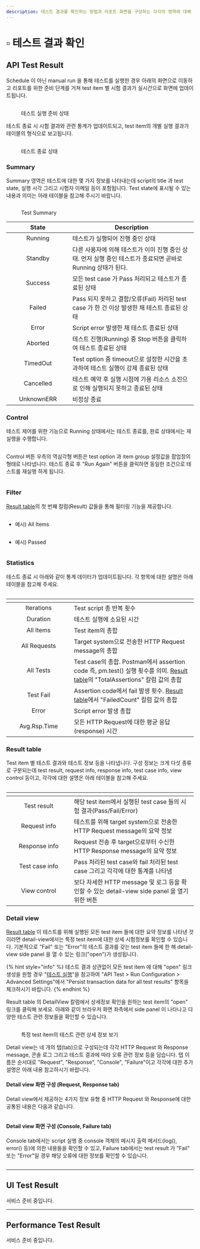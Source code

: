 ```yaml
---
description: 테스트 결과를 확인하는 방법과 리포트 화면을 구성하는 각각의 영역에 대해 설명합니다.
---
```


# ▫️ 테스트 결과 확인

## API Test Result

Schedule 이 아닌 manual run 을 통해 테스트를 실행한 경우 아래의 화면으로 이동하고 리포트를 위한 준비 단계를 거쳐 test item 별 시험 결과가 실시간으로 화면에 업데이트됩니다.

<figure><img src="../.gitbook/assets/image (1) (1) (1) (1) (1) (1) (2) (1).png" alt=""><figcaption><p>테스트 실행 준비 상태</p></figcaption></figure>

테스트 종료 시 시험 결과와 관련 통계가 업데이트되고, test item의 개별 실행 결과가 테이블의 형식으로 보고됩니다.

<figure><img src="../.gitbook/assets/image (2) (1) (1) (1) (1) (1) (2) (1).png" alt=""><figcaption><p>테스트 종료 상태</p></figcaption></figure>

### Summary

Summary 영역은 테스트에 대한 몇 가지 정보를 나타내는데 script의 title 과 test state, 실행 시각 그리고 시험자 이메일 등이 포함됩니다. Test state에 표시될 수 있는 내용과 의미는 아래 테이블을 참고해 주시기 바랍니다.

<figure><img src="../.gitbook/assets/image (5) (1) (1) (2) (1).png" alt=""><figcaption><p>Test Summary</p></figcaption></figure>

<table><thead><tr><th width="154" align="center">State</th><th>Description</th></tr></thead><tbody><tr><td align="center">Running</td><td>테스트가 실행되어 진행 중인 상태</td></tr><tr><td align="center">Standby</td><td>다른 사용자에 의해 테스트가 이미 진행 중인 상태. 먼저 실행 중인 테스트가 종료되면 곧바로 Running 상태가 된다.</td></tr><tr><td align="center">Success</td><td>모든 test case 가 Pass 처리되고 테스트가 종료된 상태</td></tr><tr><td align="center">Failed</td><td>Pass 되지 못하고 결함/오류(Fail) 처리된 test case 가 한 건 이상 발생한 채 테스트 종료된 상태</td></tr><tr><td align="center">Error</td><td>Script error 발생한 채 테스트 종료된 상태</td></tr><tr><td align="center">Aborted</td><td>테스트 진행(Running) 중 Stop 버튼을 클릭하여 테스트 종료된 상태</td></tr><tr><td align="center">TimedOut</td><td>Test option 중 timeout으로 설정한 시간을 초과하여 테스트 실행이 강제 종료된 상태</td></tr><tr><td align="center">Cancelled</td><td>테스트 예약 후 실행 시점에 가용 리소스 소진으로 인해 실행되지 못하고 종료된 상태</td></tr><tr><td align="center">UnknownERR</td><td>비정상 종료</td></tr></tbody></table>

### Control

테스트 제어를 위한 기능으로 Running 상태에서는 테스트 종료를, 완료 상태에서는 재실행을 수행합니다.

<figure><img src="../.gitbook/assets/image (9) (1).png" alt=""><figcaption></figcaption></figure>

Control 버튼 우측의 역삼각형 버튼은 test option 과 item group 설정값을 팝업창의 형태로 나타냅니다. 테스트 종료 후 "Run Again" 버튼을 클릭하면 동일한 조건으로 테스트를 재실행 하게 됩니다.

<figure><img src="../.gitbook/assets/image (10) (1).png" alt=""><figcaption></figcaption></figure>

### Filter

[Result table](undefined-5.md#result-table)의 첫 번째 칼럼(Result) 값들을 통해 필터링 기능을 제공합니다.

<figure><img src="../.gitbook/assets/image (12).png" alt=""><figcaption></figcaption></figure>

* 예시) All Items

<figure><img src="../.gitbook/assets/image (17).png" alt=""><figcaption></figcaption></figure>

* 예시) Passed

<figure><img src="../.gitbook/assets/image (18).png" alt=""><figcaption></figcaption></figure>

### Statistics

테스트 종료 시 아래와 같이 통계 데이터가 업데이트됩니다. 각 항목에 대한 설명은 아래 테이블을 참고해 주세요.

<figure><img src="../.gitbook/assets/image (20).png" alt=""><figcaption></figcaption></figure>

<table data-header-hidden><thead><tr><th width="158" align="center"></th><th></th></tr></thead><tbody><tr><td align="center">Iterations</td><td>Test script 총 반복 횟수</td></tr><tr><td align="center">Duration</td><td>테스트 실행에 소요된 시간</td></tr><tr><td align="center">All Items</td><td>Test item의 총합</td></tr><tr><td align="center">All Requests</td><td>Target system으로 전송한 HTTP Request message의 총합</td></tr><tr><td align="center">All Tests</td><td>Test case의 총합. Postman에서 assertion code 즉, pm.test() 실행 횟수를 의미. <a href="undefined-5.md#result-table">Result table</a>의 "TotalAssertions" 칼럼 값의 총합</td></tr><tr><td align="center">Test Fail</td><td>Assertion code에서 fail 발생 횟수. <a href="undefined-5.md#result-table">Result table</a>에서 "FailedCount" 칼럼 값의 총합</td></tr><tr><td align="center">Error</td><td>Script error 발생 총합</td></tr><tr><td align="center">Avg.Rsp.Time</td><td>모든 HTTP Request에 대한 평균 응답(response) 시간</td></tr></tbody></table>

### Result table

Test item 별 테스트 결과와 테스트 정보 등을 나타냅니다. 구성 정보는 크게 다섯 종류로 구분되는데 test result, request info, response info, test case info, view control 등이고, 각각에 대한 설명은 아래 테이블을 참고해 주세요.

<figure><img src="../.gitbook/assets/image (1) (1) (1) (1) (1) (1).png" alt=""><figcaption></figcaption></figure>

<table><thead><tr><th width="158" align="center"></th><th></th></tr></thead><tbody><tr><td align="center">Test result</td><td>해당 test item에서 실행된 test case 들의 시험 결과(Pass/Fail/Error)</td></tr><tr><td align="center">Request info</td><td>테스트를 위해 target system으로 전송한 HTTP Request message의 요약 정보</td></tr><tr><td align="center">Response info</td><td>Request 전송 후 target으로부터 수신한 HTTP Response message의 요약 정보</td></tr><tr><td align="center">Test case info</td><td>Pass 처리된 test case와 fail 처리된 test case 그리고 각각에 대한 통계를 나타냄</td></tr><tr><td align="center">View control</td><td>보다 자세한 HTTP message 및 로그 등을 확인할 수 있는 detail-view side panel 을 열기 위한 버튼</td></tr></tbody></table>

### Detail view

[Result table](undefined-5.md#result-table) 이 테스트를 위해 실행된 모든 test item 들에 대한 요약 정보를 나타낸 것이라면 detail-view에서는 특정 test item에 대한 상세 시험정보를 확인할 수 있습니다. 기본적으로 "Fail" 또는 "Error"의 테스트 결과를 갖는 test item 들에 한 해 detail-view side panel 을 열 수 있는 링크("open")가 생성됩니다.

{% hint style="info" %}
테스트 결과 상관없이 모든 test item 에 대해 "open" 링크 생성을 원할 경우 "[테스트 실행](undefined-3.md)"을 참고하여 "API Test > Run Configuration > Advanced Settings"에서 "Persist transaction data for all test results" 항목을 체크하시기 바랍니다.
{% endhint %}

Result table 의 DetailView 칼럼에서 상세정보 확인을 원하는 test item의 "open" 링크를 클릭해 보세요. 아래와 같이 브라우저 화면 좌측에서 side panel 이 나타나고 다양한 테스트 관련 정보들을 확인할 수 있습니다.

<figure><img src="../.gitbook/assets/image (6) (1).png" alt=""><figcaption><p>특정 test item의 테스트 관련 상세 정보 보기</p></figcaption></figure>

Detail view는 네 개의 탭(tab)으로 구성되는데 각각 HTTP Request 와 Response message, 콘솔 로그 그리고 테스트 결과에 따라 오류 관련 정보 등을 담습니다. 탭 이름은 순서대로 "Request", "Response", "Console", "Failure"이고 각각에 대한 추가 설명은 아래 내용 참고하시기 바랍니다.

#### Detail  view 화면 구성 (Request, Response tab)

Detail view에서 제공하는 4가지 정보 유형 중 HTTP Request 와 Response에 대한 공통된 내용은 다음과 같습니다.

<figure><img src="../.gitbook/assets/image (46).png" alt=""><figcaption></figcaption></figure>

#### Detail  view 화면 구성 (Console, Failure tab)

Console tab에서는 script 실행 중 console 객체의 메시지 출력 메서드(log(), error() 등)에 의한 내용들을 확인할 수 있고, Failure tab에서는 test result 가 "Fail" 또는 "Error"일 경우 해당 오류에 대한 정보를 확인할 수 있습니다.

<figure><img src="../.gitbook/assets/image (10).png" alt=""><figcaption></figcaption></figure>



***

## UI Test Result

서비스 준비 중입니다.

***

## Performance Test Result

서비스 준비 중입니다.

